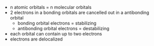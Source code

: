 - n atomic orbitals = n molecular orbitals
- 2 electrons in a bonding orbitals are cancelled out in a antibonding orbital
	- bonding orbital electrons = stabilizing
	- antibonding orbital electrons = destabilizing
- each orbital can contain up to two electrons
- electrons are delocalized